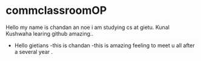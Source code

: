 # commclassroomOP
Hello my name is chandan an noe i am studying cs at gietu.
Kunal Kushwaha learing github amazing..
- Hello gietians
-this is chandan
-this is amazing feeling to meet u all after a several year .
